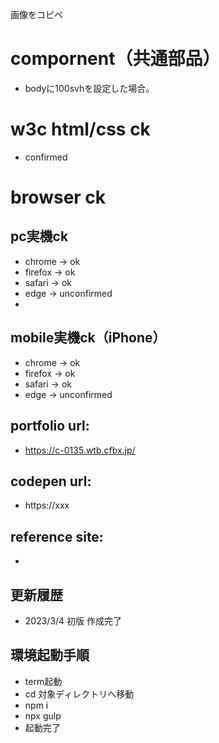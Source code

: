 画像をコピペ

# compornent（共通部品）
- bodyに100svhを設定した場合。

# w3c html/css ck
- confirmed

# browser ck
## pc実機ck
- chrome → ok
- firefox → ok
- safari → ok
- edge → unconfirmed
- 
## mobile実機ck（iPhone）
- chrome → ok
- firefox → ok
- safari → ok
- edge → unconfirmed

## portfolio url:

- https://c-0135.wtb.cfbx.jp/

## codepen url:
- https://xxx

## reference site:
- 

## 更新履歴

- 2023/3/4 初版 作成完了

## 環境起動手順
- term起動
- cd 対象ディレクトリへ移動
- npm i
- npx gulp
- 起動完了
